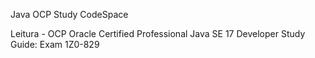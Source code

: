 Java OCP Study CodeSpace

Leitura - OCP Oracle Certified Professional Java SE 17 Developer Study Guide: Exam 1Z0-829